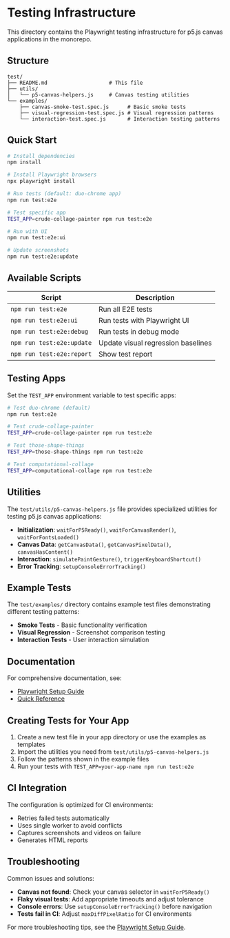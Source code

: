 # Testing Infrastructure

This directory contains the Playwright testing infrastructure for p5.js canvas applications in the monorepo.

## Structure

```
test/
├── README.md                    # This file
├── utils/
│   └── p5-canvas-helpers.js     # Canvas testing utilities
└── examples/
    ├── canvas-smoke-test.spec.js      # Basic smoke tests
    ├── visual-regression-test.spec.js # Visual regression patterns
    └── interaction-test.spec.js       # Interaction testing patterns
```

## Quick Start

```bash
# Install dependencies
npm install

# Install Playwright browsers
npx playwright install

# Run tests (default: duo-chrome app)
npm run test:e2e

# Test specific app
TEST_APP=crude-collage-painter npm run test:e2e

# Run with UI
npm run test:e2e:ui

# Update screenshots
npm run test:e2e:update
```

## Available Scripts

| Script | Description |
|--------|-------------|
| `npm run test:e2e` | Run all E2E tests |
| `npm run test:e2e:ui` | Run tests with Playwright UI |
| `npm run test:e2e:debug` | Run tests in debug mode |
| `npm run test:e2e:update` | Update visual regression baselines |
| `npm run test:e2e:report` | Show test report |

## Testing Apps

Set the `TEST_APP` environment variable to test specific apps:

```bash
# Test duo-chrome (default)
npm run test:e2e

# Test crude-collage-painter
TEST_APP=crude-collage-painter npm run test:e2e

# Test those-shape-things
TEST_APP=those-shape-things npm run test:e2e

# Test computational-collage
TEST_APP=computational-collage npm run test:e2e
```

## Utilities

The `test/utils/p5-canvas-helpers.js` file provides specialized utilities for testing p5.js canvas applications:

- **Initialization**: `waitForP5Ready()`, `waitForCanvasRender()`, `waitForFontsLoaded()`
- **Canvas Data**: `getCanvasData()`, `getCanvasPixelData()`, `canvasHasContent()`
- **Interaction**: `simulatePaintGesture()`, `triggerKeyboardShortcut()`
- **Error Tracking**: `setupConsoleErrorTracking()`

## Example Tests

The `test/examples/` directory contains example test files demonstrating different testing patterns:

- **Smoke Tests** - Basic functionality verification
- **Visual Regression** - Screenshot comparison testing
- **Interaction Tests** - User interaction simulation

## Documentation

For comprehensive documentation, see:

- [Playwright Setup Guide](../docs/testing/playwright-setup.md)
- [Quick Reference](../docs/testing/quick-reference.md)

## Creating Tests for Your App

1. Create a new test file in your app directory or use the examples as templates
2. Import the utilities you need from `test/utils/p5-canvas-helpers.js`
3. Follow the patterns shown in the example files
4. Run your tests with `TEST_APP=your-app-name npm run test:e2e`

## CI Integration

The configuration is optimized for CI environments:

- Retries failed tests automatically
- Uses single worker to avoid conflicts
- Captures screenshots and videos on failure
- Generates HTML reports

## Troubleshooting

Common issues and solutions:

- **Canvas not found**: Check your canvas selector in `waitForP5Ready()`
- **Flaky visual tests**: Add appropriate timeouts and adjust tolerance
- **Console errors**: Use `setupConsoleErrorTracking()` before navigation
- **Tests fail in CI**: Adjust `maxDiffPixelRatio` for CI environments

For more troubleshooting tips, see the [Playwright Setup Guide](../docs/testing/playwright-setup.md#troubleshooting).